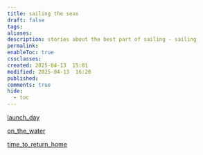 ```yaml
---
title: sailing the seas
draft: false
tags: 
aliases: 
description: stories about the best part of sailing - sailing
permalink: 
enableToc: true
cssclasses: 
created: 2025-04-13  15:01
modified: 2025-04-13  16:20
published: 
comments: true
hide:
  - toc
---
```


[launch_day](launch_day.md)

[on_the_water](on_the_water.md)

[time_to_return_home](time_to_return_home.md)

